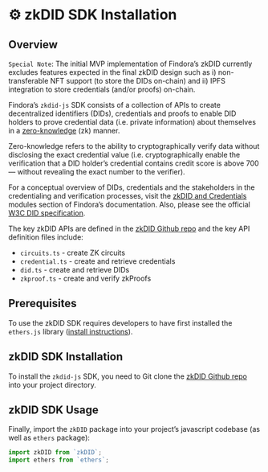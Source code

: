 # ⚙ zkDID SDK Installation

## Overview

`Special Note`: The initial MVP implementation of Findora’s zkDID currently excludes features expected in the final zkDID design such as i) non-transferable NFT support (to store the DIDs on-chain) and ii) IPFS integration to store credentials (and/or proofs) on-chain.

Findora’s `zkdid-js` SDK consists of a collection of APIs to create decentralized identifiers (DIDs), credentials and proofs to enable DID holders to prove credential data (i.e. private information) about themselves in a [zero-knowledge](https://hackernoon.com/eli5-zero-knowledge-proof-78a276db9eff) (zk) manner.

Zero-knowledge refers to the ability to cryptographically verify data without disclosing the exact credential value (i.e. cryptographically enable the verification that a DID holder’s credential contains credit score is above 700 — without revealing the exact number to the verifier).

For a conceptual overview of DIDs, credentials and the stakeholders in the credentialing and verification processes, visit the [zkDID and Credentials](../../zkdid-and-credentials.md) modules section of Findora’s documentation. Also, please see the official [W3C DID specification](https://www.notion.so/zkDID-Documentation-a-Modules-zkDID-Credentials-695f80687ec94d2fb32b3159f4ca945f).

The key zkDID APIs are defined in the [zkDID Github repo](https://github.com/FindoraNetwork/zkdid-js/tree/main/src) and the key API definition files include:

* `circuits.ts` - create ZK circuits
* `credential.ts` - create and retrieve credentials
* `did.ts` - create and retrieve DIDs
* `zkproof.ts` - create and verify zkProofs

## Prerequisites

To use the zkDID SDK requires developers to have first installed the `ethers.js` library ([install instructions](https://docs.ethers.io/v5/getting-started/)).

## zkDID SDK Installation

To install the `zkdid-js` SDK, you need to Git clone the [zkDID Github repo](https://github.com/FindoraNetwork/zkdid-js) into your project directory.

## zkDID SDK Usage

Finally, import the `zkDID` package into your project’s javascript codebase (as well as `ethers` package):

```typescript
import zkDID from `zkDID`;
import ethers from `ethers`;
```

